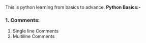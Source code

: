 This is python learning from basics to advance.
**Python Basics:-**
### 1. Comments:
1. Single line Comments
2. Multiline Comments
 